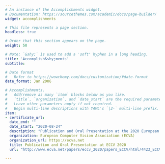```yaml
---
# An instance of the Accomplishments widget.
# Documentation: https://sourcethemes.com/academic/docs/page-builder/
widget: accomplishments

# This file represents a page section.
headless: true

# Order that this section appears on the page.
weight: 50

# Note: `&shy;` is used to add a 'soft' hyphen in a long heading.
title: 'Accomplish&shy;ments'
subtitle:

# Date format
#   Refer to https://wowchemy.com/docs/customization/#date-format
date_format: Jan 2006

# Accomplishments.
#   Add/remove as many `item` blocks below as you like.
#   `title`, `organization`, and `date_start` are the required parameters.
#   Leave other parameters empty if not required.
#   Begin multi-line descriptions with YAML's `|2-` multi-line prefix.
item:
- certificate_url:
  date_end: ""
  date_start: "2020-08-24"
  description: "Publication and Oral Presentation at the 2020 European Conference on Computer Vision (ECCV). Pedestrian trajectory forecasting research led by Professor Jitendra Malik."
  organization: European Computer Vision Association (ECVA)
  organization_url: https://ecva.net
  title: Publication and Oral Presentation at ECCV 2020
  url: "http://www.ecva.net/papers/eccv_2020/papers_ECCV/html/4423_ECCV_2020_paper.php"

---
```

